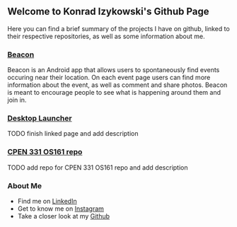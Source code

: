 ## Welcome to Konrad Izykowski's Github Page
Here you can find a brief summary of the projects I have on github, linked to their respective repositories, as well as some information about me.

### [Beacon](https://github.com/konradiz/Beacon)
Beacon is an Android app that allows users to spontaneously find events occuring near their location. On each event page users can find more information about the event, as well as comment and share photos. Beacon is meant to encourage people to see what is happening around them and join in.

### [Desktop Launcher](https://zeyadtamimi.github.io/DesktopLauncher/)
TODO finish linked page and add description

### [CPEN 331 OS161 repo](https://konradiz.github.io/)
TODO add repo for CPEN 331 OS161 repo and add description

### About Me
- Find me on [LinkedIn](https://www.linkedin.com/in/konrad-izykowski-a0b403b4/)
- Get to know me on [Instagram](https://www.instagram.com/konradizykowski/)
- Take a closer look at my [Github](https://github.com/konradiz)
